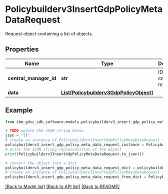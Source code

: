 # Policybuilderv3InsertGdpPolicyMetaDataRequest

Request object containing a list of objects.

## Properties

Name | Type | Description | Notes
------------ | ------------- | ------------- | -------------
**central_manager_id** | **str** | ID of central manager. | [optional] 
**data** | [**List[Policybuilderv3GdpPolicyObject]**](Policybuilderv3GdpPolicyObject.md) |  | [optional] 

## Example

```python
from ibm_gdsc_sdk_software.models.policybuilderv3_insert_gdp_policy_meta_data_request import Policybuilderv3InsertGdpPolicyMetaDataRequest

# TODO update the JSON string below
json = "{}"
# create an instance of Policybuilderv3InsertGdpPolicyMetaDataRequest from a JSON string
policybuilderv3_insert_gdp_policy_meta_data_request_instance = Policybuilderv3InsertGdpPolicyMetaDataRequest.from_json(json)
# print the JSON string representation of the object
print(Policybuilderv3InsertGdpPolicyMetaDataRequest.to_json())

# convert the object into a dict
policybuilderv3_insert_gdp_policy_meta_data_request_dict = policybuilderv3_insert_gdp_policy_meta_data_request_instance.to_dict()
# create an instance of Policybuilderv3InsertGdpPolicyMetaDataRequest from a dict
policybuilderv3_insert_gdp_policy_meta_data_request_from_dict = Policybuilderv3InsertGdpPolicyMetaDataRequest.from_dict(policybuilderv3_insert_gdp_policy_meta_data_request_dict)
```
[[Back to Model list]](../README.md#documentation-for-models) [[Back to API list]](../README.md#documentation-for-api-endpoints) [[Back to README]](../README.md)


